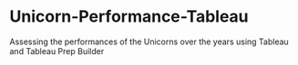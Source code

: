 # Unicorn-Performance-Tableau
Assessing the performances of the Unicorns over the years using Tableau and Tableau Prep Builder
